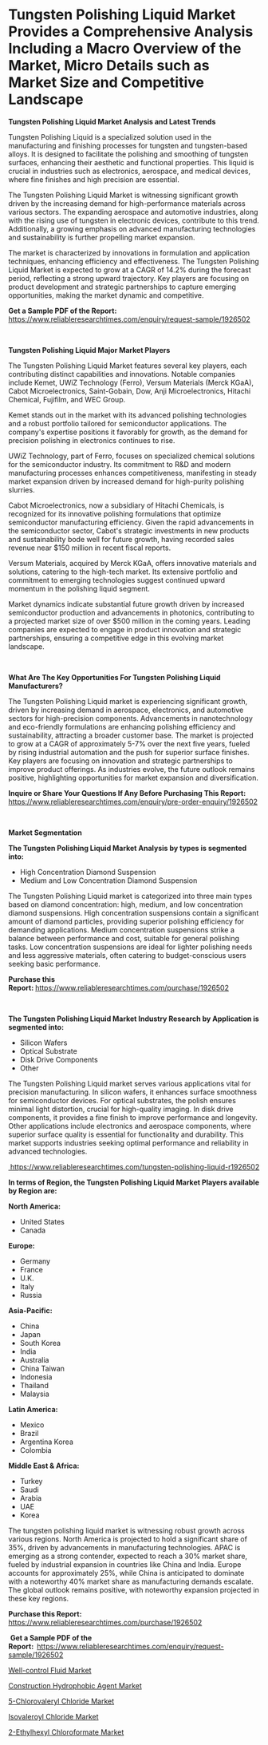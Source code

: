 <p><h1>Tungsten Polishing Liquid Market Provides a Comprehensive Analysis Including a Macro Overview of the Market, Micro Details such as Market Size and Competitive Landscape</h1></p><p><strong>Tungsten Polishing Liquid Market Analysis and Latest Trends</strong></p>
<p><p>Tungsten Polishing Liquid is a specialized solution used in the manufacturing and finishing processes for tungsten and tungsten-based alloys. It is designed to facilitate the polishing and smoothing of tungsten surfaces, enhancing their aesthetic and functional properties. This liquid is crucial in industries such as electronics, aerospace, and medical devices, where fine finishes and high precision are essential.</p><p>The Tungsten Polishing Liquid Market is witnessing significant growth driven by the increasing demand for high-performance materials across various sectors. The expanding aerospace and automotive industries, along with the rising use of tungsten in electronic devices, contribute to this trend. Additionally, a growing emphasis on advanced manufacturing technologies and sustainability is further propelling market expansion. </p><p>The market is characterized by innovations in formulation and application techniques, enhancing efficiency and effectiveness. The Tungsten Polishing Liquid Market is expected to grow at a CAGR of 14.2% during the forecast period, reflecting a strong upward trajectory. Key players are focusing on product development and strategic partnerships to capture emerging opportunities, making the market dynamic and competitive.</p></p>
<p><strong>Get a Sample PDF of the Report:&nbsp;</strong> <a href="https://www.reliableresearchtimes.com/enquiry/request-sample/1926502?utm_campaign=1776&utm_medium=2&utm_source=Github&utm_content=ia&utm_term=25102024&utm_id=tungsten-polishing-liquid">https://www.reliableresearchtimes.com/enquiry/request-sample/1926502</a></p>
<p>&nbsp;</p>
<p><strong>Tungsten Polishing Liquid Major Market Players</strong></p>
<p><p>The Tungsten Polishing Liquid Market features several key players, each contributing distinct capabilities and innovations. Notable companies include Kemet, UWiZ Technology (Ferro), Versum Materials (Merck KGaA), Cabot Microelectronics, Saint-Gobain, Dow, Anji Microelectronics, Hitachi Chemical, Fujifilm, and WEC Group.</p><p>Kemet stands out in the market with its advanced polishing technologies and a robust portfolio tailored for semiconductor applications. The company's expertise positions it favorably for growth, as the demand for precision polishing in electronics continues to rise. </p><p>UWiZ Technology, part of Ferro, focuses on specialized chemical solutions for the semiconductor industry. Its commitment to R&D and modern manufacturing processes enhances competitiveness, manifesting in steady market expansion driven by increased demand for high-purity polishing slurries.</p><p>Cabot Microelectronics, now a subsidiary of Hitachi Chemicals, is recognized for its innovative polishing formulations that optimize semiconductor manufacturing efficiency. Given the rapid advancements in the semiconductor sector, Cabot's strategic investments in new products and sustainability bode well for future growth, having recorded sales revenue near $150 million in recent fiscal reports.</p><p>Versum Materials, acquired by Merck KGaA, offers innovative materials and solutions, catering to the high-tech market. Its extensive portfolio and commitment to emerging technologies suggest continued upward momentum in the polishing liquid segment.</p><p>Market dynamics indicate substantial future growth driven by increased semiconductor production and advancements in photonics, contributing to a projected market size of over $500 million in the coming years. Leading companies are expected to engage in product innovation and strategic partnerships, ensuring a competitive edge in this evolving market landscape.</p></p>
<p>&nbsp;</p>
<p><strong>What Are The Key Opportunities For Tungsten Polishing Liquid Manufacturers?</strong></p>
<p><p>The Tungsten Polishing Liquid market is experiencing significant growth, driven by increasing demand in aerospace, electronics, and automotive sectors for high-precision components. Advancements in nanotechnology and eco-friendly formulations are enhancing polishing efficiency and sustainability, attracting a broader customer base. The market is projected to grow at a CAGR of approximately 5-7% over the next five years, fueled by rising industrial automation and the push for superior surface finishes. Key players are focusing on innovation and strategic partnerships to improve product offerings. As industries evolve, the future outlook remains positive, highlighting opportunities for market expansion and diversification.</p></p>
<p><strong>Inquire or Share Your Questions If Any Before Purchasing This Report:</strong> <a href="https://www.reliableresearchtimes.com/enquiry/pre-order-enquiry/1926502?utm_campaign=1776&utm_medium=2&utm_source=Github&utm_content=ia&utm_term=25102024&utm_id=tungsten-polishing-liquid">https://www.reliableresearchtimes.com/enquiry/pre-order-enquiry/1926502</a></p>
<p>&nbsp;</p>
<p><strong>Market Segmentation</strong></p>
<p><strong>The Tungsten Polishing Liquid Market Analysis by types is segmented into:</strong></p>
<p><ul><li>High Concentration Diamond Suspension</li><li>Medium and Low Concentration Diamond Suspension</li></ul></p>
<p><p>The Tungsten Polishing Liquid market is categorized into three main types based on diamond concentration: high, medium, and low concentration diamond suspensions. High concentration suspensions contain a significant amount of diamond particles, providing superior polishing efficiency for demanding applications. Medium concentration suspensions strike a balance between performance and cost, suitable for general polishing tasks. Low concentration suspensions are ideal for lighter polishing needs and less aggressive materials, often catering to budget-conscious users seeking basic performance.</p></p>
<p><strong>Purchase this Report:&nbsp;</strong><a href="https://www.reliableresearchtimes.com/purchase/1926502?utm_campaign=1776&utm_medium=2&utm_source=Github&utm_content=ia&utm_term=25102024&utm_id=tungsten-polishing-liquid">https://www.reliableresearchtimes.com/purchase/1926502</a></p>
<p>&nbsp;</p>
<p><strong>The Tungsten Polishing Liquid Market Industry Research by Application is segmented into:</strong></p>
<p><ul><li>Silicon Wafers</li><li>Optical Substrate</li><li>Disk Drive Components</li><li>Other</li></ul></p>
<p><p>The Tungsten Polishing Liquid market serves various applications vital for precision manufacturing. In silicon wafers, it enhances surface smoothness for semiconductor devices. For optical substrates, the polish ensures minimal light distortion, crucial for high-quality imaging. In disk drive components, it provides a fine finish to improve performance and longevity. Other applications include electronics and aerospace components, where superior surface quality is essential for functionality and durability. This market supports industries seeking optimal performance and reliability in advanced technologies.</p></p>
<p><a href="https://www.reliableresearchtimes.com/tungsten-polishing-liquid-r1926502?utm_campaign=1776&utm_medium=2&utm_source=Github&utm_content=ia&utm_term=25102024&utm_id=tungsten-polishing-liquid">&nbsp;https://www.reliableresearchtimes.com/tungsten-polishing-liquid-r1926502</a></p>
<p><strong>In terms of Region, the Tungsten Polishing Liquid Market Players available by Region are:</strong></p>
<p>
    <p> <strong> North America: </strong>
        <ul>
            <li>United States</li>
            <li>Canada</li>
        </ul>
        </p> 
    <p> <strong> Europe: </strong>
        <ul>
            <li>Germany</li>
            <li>France</li>
            <li>U.K.</li>
            <li>Italy</li>
            <li>Russia</li>
        </ul>
        </p> 
    <p> <strong> Asia-Pacific: </strong>
        <ul>
            <li>China</li>
            <li>Japan</li>
            <li>South Korea</li>
            <li>India</li>
            <li>Australia</li>
            <li>China Taiwan</li>
            <li>Indonesia</li>
            <li>Thailand</li>
            <li>Malaysia</li>
        </ul>
        </p> 
    <p> <strong> Latin America: </strong>
        <ul>
            <li>Mexico</li>
            <li>Brazil</li>
            <li>Argentina Korea</li>
            <li>Colombia</li>
        </ul>
        </p> 
    <p> <strong> Middle East & Africa: </strong>
        <ul>
            <li>Turkey</li>
            <li>Saudi</li>
            <li>Arabia</li>
            <li>UAE</li>
            <li>Korea</li>
        </ul>
    </p>
    </p>
<p><p>The tungsten polishing liquid market is witnessing robust growth across various regions. North America is projected to hold a significant share of 35%, driven by advancements in manufacturing technologies. APAC is emerging as a strong contender, expected to reach a 30% market share, fueled by industrial expansion in countries like China and India. Europe accounts for approximately 25%, while China is anticipated to dominate with a noteworthy 40% market share as manufacturing demands escalate. The global outlook remains positive, with noteworthy expansion projected in these key regions.</p></p>
<p><strong>Purchase this Report: </strong><a href="https://www.reliableresearchtimes.com/purchase/1926502?utm_campaign=1776&utm_medium=2&utm_source=Github&utm_content=ia&utm_term=25102024&utm_id=tungsten-polishing-liquid">https://www.reliableresearchtimes.com/purchase/1926502</a></p>
<p>&nbsp;<strong>Get a Sample PDF of the Report:&nbsp;&nbsp;</strong><a href="https://www.reliableresearchtimes.com/enquiry/request-sample/1926502?utm_campaign=1776&utm_medium=2&utm_source=Github&utm_content=ia&utm_term=25102024&utm_id=tungsten-polishing-liquid">https://www.reliableresearchtimes.com/enquiry/request-sample/1926502</a></p>
<p><strong></strong></p>
<p><p><a href="https://www.linkedin.com/pulse/in-depth-well-control-fluid-market-review-size-share-112cagr-scj6f?utm_campaign=1776&utm_medium=2&utm_source=Github&utm_content=ia&utm_term=25102024&utm_id=tungsten-polishing-liquid">Well-control Fluid Market</a></p><p><a href="https://www.linkedin.com/pulse/navigating-construction-hydrophobic-agent-market-expert-analysis-th3uf?utm_campaign=1776&utm_medium=2&utm_source=Github&utm_content=ia&utm_term=25102024&utm_id=tungsten-polishing-liquid">Construction Hydrophobic Agent Market</a></p><p><a href="https://www.linkedin.com/pulse/5-chlorovaleryl-chloride-market-size-type-98-purity99-purity-xurvf?utm_campaign=1776&utm_medium=2&utm_source=Github&utm_content=ia&utm_term=25102024&utm_id=tungsten-polishing-liquid">5-Chlorovaleryl Chloride Market</a></p><p><a href="https://www.linkedin.com/pulse/global-isovaleroyl-chloride-market-share-growth-opportunities-o6zff?utm_campaign=1776&utm_medium=2&utm_source=Github&utm_content=ia&utm_term=25102024&utm_id=tungsten-polishing-liquid">Isovaleroyl Chloride Market</a></p><p><a href="https://www.linkedin.com/pulse/insights-2-ethylhexyl-chloroformate-industry-market-financial-qwgrf?utm_campaign=1776&utm_medium=2&utm_source=Github&utm_content=ia&utm_term=25102024&utm_id=tungsten-polishing-liquid">2-Ethylhexyl Chloroformate Market</a></p></p>